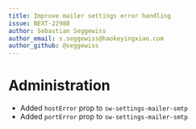 ```yaml
---
title: Improve mailer settings error handling
issue: NEXT-22988
author: Sebastian Seggewiss
author_email: s.seggewiss@haokeyingxiao.com
author_github: @seggewiss
---
```

# Administration
* Added `hostError` prop to `sw-settings-mailer-smtp`
* Added `portError` prop to `sw-settings-mailer-smtp`
